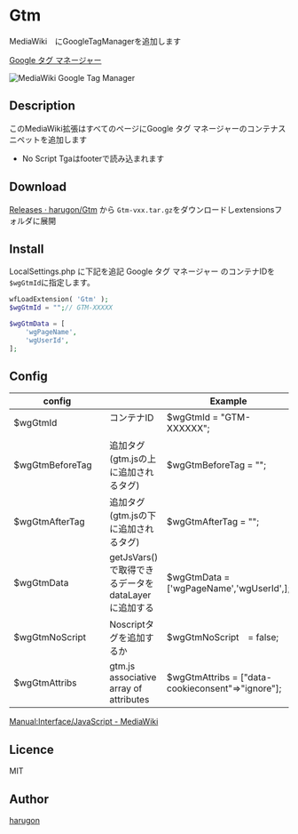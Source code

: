 Gtm
====
MediaWiki　にGoogleTagManagerを追加します

[Google タグ マネージャー](https://tagmanager.google.com/?hl=ja#/home)

![MediaWiki Google Tag Manager](https://repository-images.githubusercontent.com/304636384/d496c1b9-b259-4b2b-bb3e-318484b52dcb)
## Description
このMediaWiki拡張はすべてのページにGoogle タグ マネージャーのコンテナスニペットを追加します


* No Script Tgaはfooterで読み込まれます


## Download

[Releases · harugon/Gtm](https://github.com/harugon/Gtm/releases) 
から ``Gtm-vxx.tar.gz``をダウンロードしextensionsフォルダに展開


## Install


LocalSettings.php に下記を追記
Google タグ マネージャー のコンテナIDを```$wgGtmId```に指定します。
```php
wfLoadExtension( 'Gtm' );
$wgGtmId = "";// GTM-XXXXX

$wgGtmData = [
    'wgPageName',
    'wgUserId',
];
```

## Config

| config         |                                        | Example                                  |
|----------------|----------------------------------------|------------------------------------------|
| $wgGtmId       | コンテナID     　                           | $wgGtmId = "GTM-XXXXXX";                 |
| $wgGtmBeforeTag　  | 追加タグ(gtm.jsの上に追加されるタグ)  　              | $wgGtmBeforeTag = "<sctipt></script>";   |
| $wgGtmAfterTag  | 追加タグ(gtm.jsの下に追加されるタグ)  　              | $wgGtmAfterTag = "<sctipt></script>";    |
| $wgGtmData     | getJsVars() で取得できるデータをdataLayerに追加する　  | $wgGtmData = ['wgPageName','wgUserId',]; |
| $wgGtmNoScript  | Noscriptタグを追加するか                       | $wgGtmNoScript　= false;                  |
| $wgGtmAttribs  | gtm.js associative array of attributes | $wgGtmAttribs = ["data-cookieconsent"=>"ignore"];      |



[Manual:Interface/JavaScript \- MediaWiki](https://www.mediawiki.org/wiki/Manual:Interface/JavaScript/ja#All_pages_(user/page-specific))

## Licence

MIT

## Author

[harugon](https://github.com/harugon)
